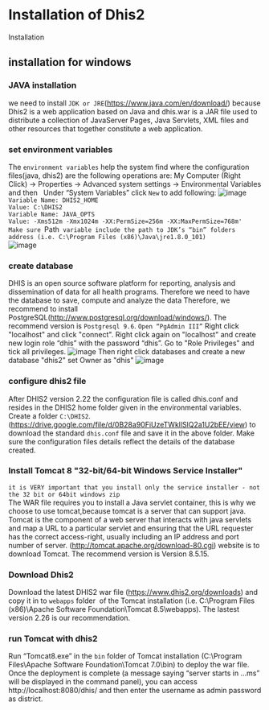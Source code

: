 # Installation of Dhis2
Installation

## installation for windows
### JAVA installation
we need to install `JDK or JRE`(https://www.java.com/en/download/) because Dhis2 is a web application based on Java and dhis.war is a JAR file used to distribute a collection of JavaServer Pages, Java Servlets, XML files and other resources that together constitute a web application.
### set environment variables
The `environment variables` help the system find where the configuration files(java, dhis2) are
the following operations are: My Computer (Right Click) → Properties → Advanced system settings → Environmental Variables and then   Under “System Variables” click `New` to add following:
![image](https://github.com/zhangyuxuanProject/Dhis2/blob/master/Installation%20of%20Dhis2/Windows/Images/envvariable.PNG)<br>
`Variable Name: DHIS2_HOME`<br>
`Value: C:\DHIS2`<br>
`Variable Name: JAVA_OPTS`<br>
`Value: -Xms512m -Xmx1024m -XX:PermSize=256m -XX:MaxPermSize=768m'`<br>
`Make sure `Path` variable include the path to JDK’s “bin” folders address (i.e. C:\Program Files (x86)\Java\jre1.8.0_101)`<br>
![image](https://github.com/zhangyuxuanProject/Dhis2/blob/master/Installation%20of%20Dhis2/Windows/Images/path.jpg)
### create database
DHIS is an open source software platform for reporting, analysis and dissemination of data for all health programs. Therefore we need to have the database to save, compute and analyze the data
Therefore, we recommend to install PostgreSQL(http://www.postgresql.org/download/windows/). 
The recommend version is `Postgresql 9.6`.
`Open “PgAdmin III”`
Right click "localhost" and click "connect". Right click again on "localhost" and create new login role “dhis” with the password “dhis”. Go to "Role Privileges" and tick all privileges.
![image](https://github.com/zhangyuxuanProject/Dhis2/blob/master/Installation%20of%20Dhis2/Windows/Images/newrole.jpg)
Then right click databases and create a new database "dhis2" set Owner as "dhis"
![image](https://github.com/zhangyuxuanProject/Dhis2/blob/master/Installation%20of%20Dhis2/Windows/Images/newdb.jpg)
### configure dhis2 file
After DHIS2 version 2.22 the configuration file is called dhis.conf and resides in the DHIS2 home folder given in the environmental variables. Create a folder `C:\DHIS2`. (https://drive.google.com/file/d/0B28a90FiUzeTWkllSlQ2a1U2bEE/view) to download the standard `dhis.conf` file and save it in the above folder. Make sure the configuration files details reflect the details of the database created. 
### Install Tomcat 8 "32-bit/64-bit Windows Service Installer"
`it is VERY important that you install only the service installer - not the 32 bit or 64bit windows zip`<br>
The WAR file requires you to install a Java servlet container, this is why we choose to use tomcat,because tomcat is a server that can support java. Tomcat is the component of a web server that interacts with java servlets and map a URL to a particular servlet and ensuring that the URL requester has the correct access-right, usually including an IP address and port number of server.
(http://tomcat.apache.org/download-80.cgi) website is to download Tomcat.
The recommend version is Version 8.5.15.
### Download Dhis2
Download the latest DHIS2 war file (https://www.dhis2.org/downloads) and copy it in to `webapps` folder 
of the Tomcat installation (i.e. C:\Program Files (x86)\Apache Software Foundation\Tomcat 8.5\webapps).
The lastest version 2.26 is our recommendation.
### run Tomcat with dhis2
Run “Tomcat8.exe” in the `bin` folder of Tomcat installation (C:\Program Files\Apache Software Foundation\Tomcat 7.0\bin) to deploy the war file. Once the deployment is complete (a message saying “server starts in ...ms” will be displayed in the command panel), you can access http://localhost:8080/dhis/ and then enter the username as admin password as district.












